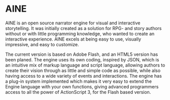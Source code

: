 # AINE

AINE is an open source narrator engine for visual and interactive storytelling. It was initially created as a solution for RPG- and story authors without or with little programming knowledge, who wanted to create an interactive experience. AINE excels at being easy to use, visually impressive, and easy to customize.

The current version is based on Adobe Flash, and an HTML5 version has been planed. The engine uses its own coding, inspired by JSON, which is an intuitive mix of markup language and script language, allowing authors to create their vision through as little and simple code as possible, while also having access to a wide variety of events and interactions. The engine has a plug-in system implemented which makes it very easy to extend the Engine language with your own functions, giving advanced programmers access to all the power of ActionScript 3, for the Flash based version.
